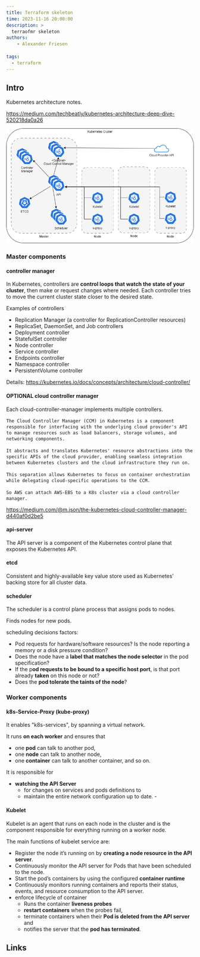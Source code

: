 ```yaml
---
title: Terraform skeleton
time: 2023-11-16 20:00:00
description: > 
  terraofmr skeleton
authors:
    - Alexander Friesen

tags:
  - terraform
---
```



## Intro

Kubernetes architecture notes.

https://medium.com/techbeatly/kubernetes-architecture-deep-dive-520218da0a26

![Vision](article0003/../article00012/kubernetes.drawio.png)

### Master components

#### controller manager

In Kubernetes, controllers are **control loops that watch the state of your cluster**, then make or request changes where needed. Each controller tries to move the current cluster state closer to the desired state.

Examples of controllers

 - Replication Manager (a controller for ReplicationController resources)
 - ReplicaSet, DaemonSet, and Job controllers
 - Deployment controller
 - StatefulSet controller
 - Node controller
 - Service controller
 - Endpoints controller
 - Namespace controller
 - PersistentVolume controller

Details: https://kubernetes.io/docs/concepts/architecture/cloud-controller/


#### OPTIONAL cloud controller manager

Each cloud-controller-manager implements multiple controllers.

    The Cloud Controller Manager (CCM) in Kubernetes is a component responsible for interfacing with the underlying cloud provider's API to manage resources such as load balancers, storage volumes, and networking components. 
    
    It abstracts and translates Kubernetes' resource abstractions into the specific APIs of the cloud provider, enabling seamless integration between Kubernetes clusters and the cloud infrastructure they run on. 
    
    This separation allows Kubernetes to focus on container orchestration while delegating cloud-specific operations to the CCM.

    So AWS can attach AWS-EBS to a K8s cluster via a cloud controller manager.

https://medium.com/@m.json/the-kubernetes-cloud-controller-manager-d440af0d2be5

#### api-server

The API server is a component of the Kubernetes control plane that exposes the Kubernetes API.

#### etcd

Consistent and highly-available key value store used as Kubernetes' backing store for all cluster data.

#### scheduler

The scheduler is a control plane process that assigns pods to nodes. 

Finds nodes for new pods.

scheduling decisions factors:

 - Pod requests for hardware/software resources? Is the node reporting a memory or a disk pressure condition?
 - Does the node have a **label that matches the node selector** in the pod specification?
 - If the p**od requests to be bound to a specific host port**, is that port already **taken** on this node or not?
 - Does the **pod tolerate the taints of the node**?



### Worker components

#### k8s-Service-Proxy (kube-proxy)

It enables "k8s-services", by spanning a virtual network.

It runs **on each worker** and ensures that 

  - one **pod** can talk to another pod, 
  - one **node** can talk to another node, 
  - one **container** can talk to another container, and so on. 

It is responsible for

 - **watching the API Server** 
   - for changes on services and pods definitions to 
   - maintain the entire network configuration up to date. - 


#### Kubelet

Kubelet is an agent that runs on each node in the cluster and is the component responsible for everything running on a worker node.

The main functions of kubelet service are:

 - Register the node it’s running on by **creating a node resource in the API server**.
 - Continuously monitor the API server for Pods that have been scheduled to the node.
 - Start the pod’s containers by using the configured **container runtime**
 - Continuously monitors running containers and reports their status, events, and resource consumption to the API server.
 - enforce lifecycle of container
   - Runs the container **liveness probes** 
   - **restart containers** when the probes fail, 
   - terminate containers when their **Pod is deleted from the API server** and 
   - notifies the server that the **pod has terminated**.


## Links



